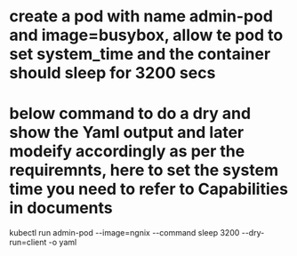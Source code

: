 # create a pod with name admin-pod and image=busybox, allow te pod to set system_time and the container should sleep for 3200 secs
# below command to do a dry and show the Yaml output and later modeify accordingly as per the requiremnts, here to set the system time you need to refer to Capabilities in documents  

kubectl run admin-pod --image=ngnix --command sleep 3200 --dry-run=client -o yaml

